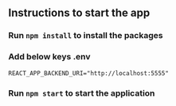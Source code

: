 ## Instructions to start the app

### Run `npm install` to install the packages

### Add below keys .env

```
REACT_APP_BACKEND_URI="http://localhost:5555"
```

### Run `npm start` to start the application
